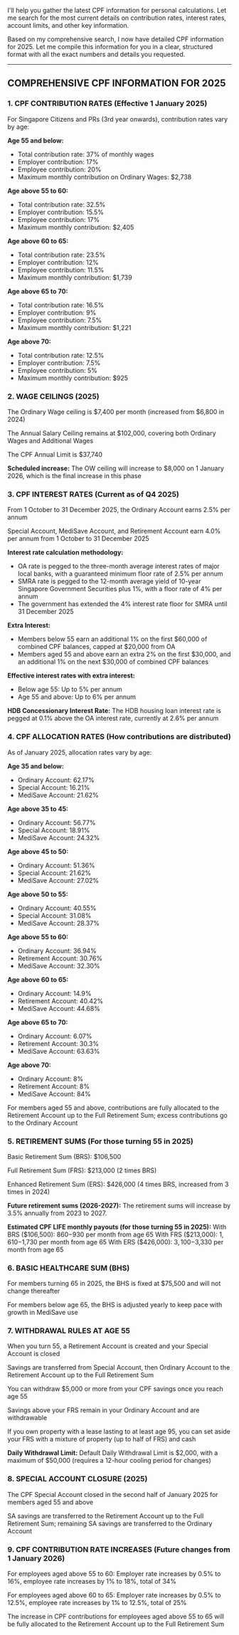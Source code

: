I'll help you gather the latest CPF information for personal calculations. Let me search for the most current details on contribution rates, interest rates, account limits, and other key information.

Based on my comprehensive search, I now have detailed CPF information for 2025. Let me compile this information for you in a clear, structured format with all the exact numbers and details you requested.

---

## **COMPREHENSIVE CPF INFORMATION FOR 2025**

### **1. CPF CONTRIBUTION RATES (Effective 1 January 2025)**

For Singapore Citizens and PRs (3rd year onwards), contribution rates vary by age:

**Age 55 and below:**
- Total contribution rate: 37% of monthly wages
- Employer contribution: 17%
- Employee contribution: 20%
- Maximum monthly contribution on Ordinary Wages: $2,738

**Age above 55 to 60:**
- Total contribution rate: 32.5%
- Employer contribution: 15.5%
- Employee contribution: 17%
- Maximum monthly contribution: $2,405

**Age above 60 to 65:**
- Total contribution rate: 23.5%
- Employer contribution: 12%
- Employee contribution: 11.5%
- Maximum monthly contribution: $1,739

**Age above 65 to 70:**
- Total contribution rate: 16.5%
- Employer contribution: 9%
- Employee contribution: 7.5%
- Maximum monthly contribution: $1,221

**Age above 70:**
- Total contribution rate: 12.5%
- Employer contribution: 7.5%
- Employee contribution: 5%
- Maximum monthly contribution: $925

### **2. WAGE CEILINGS (2025)**

The Ordinary Wage ceiling is $7,400 per month (increased from $6,800 in 2024)

The Annual Salary Ceiling remains at $102,000, covering both Ordinary Wages and Additional Wages

The CPF Annual Limit is $37,740

**Scheduled increase:** The OW ceiling will increase to $8,000 on 1 January 2026, which is the final increase in this phase

### **3. CPF INTEREST RATES (Current as of Q4 2025)**

From 1 October to 31 December 2025, the Ordinary Account earns 2.5% per annum

Special Account, MediSave Account, and Retirement Account earn 4.0% per annum from 1 October to 31 December 2025

**Interest rate calculation methodology:**
- OA rate is pegged to the three-month average interest rates of major local banks, with a guaranteed minimum floor rate of 2.5% per annum
- SMRA rate is pegged to the 12-month average yield of 10-year Singapore Government Securities plus 1%, with a floor rate of 4% per annum
- The government has extended the 4% interest rate floor for SMRA until 31 December 2025

**Extra Interest:**
- Members below 55 earn an additional 1% on the first $60,000 of combined CPF balances, capped at $20,000 from OA
- Members aged 55 and above earn an extra 2% on the first $30,000, and an additional 1% on the next $30,000 of combined CPF balances

**Effective interest rates with extra interest:**
- Below age 55: Up to 5% per annum
- Age 55 and above: Up to 6% per annum

**HDB Concessionary Interest Rate:**
The HDB housing loan interest rate is pegged at 0.1% above the OA interest rate, currently at 2.6% per annum

### **4. CPF ALLOCATION RATES (How contributions are distributed)**

As of January 2025, allocation rates vary by age:

**Age 35 and below:**
- Ordinary Account: 62.17%
- Special Account: 16.21%
- MediSave Account: 21.62%

**Age above 35 to 45:**
- Ordinary Account: 56.77%
- Special Account: 18.91%
- MediSave Account: 24.32%

**Age above 45 to 50:**
- Ordinary Account: 51.36%
- Special Account: 21.62%
- MediSave Account: 27.02%

**Age above 50 to 55:**
- Ordinary Account: 40.55%
- Special Account: 31.08%
- MediSave Account: 28.37%

**Age above 55 to 60:**
- Ordinary Account: 36.94%
- Retirement Account: 30.76%
- MediSave Account: 32.30%

**Age above 60 to 65:**
- Ordinary Account: 14.9%
- Retirement Account: 40.42%
- MediSave Account: 44.68%

**Age above 65 to 70:**
- Ordinary Account: 6.07%
- Retirement Account: 30.3%
- MediSave Account: 63.63%

**Age above 70:**
- Ordinary Account: 8%
- Retirement Account: 8%
- MediSave Account: 84%

For members aged 55 and above, contributions are fully allocated to the Retirement Account up to the Full Retirement Sum; excess contributions go to the Ordinary Account

### **5. RETIREMENT SUMS (For those turning 55 in 2025)**

Basic Retirement Sum (BRS): $106,500

Full Retirement Sum (FRS): $213,000 (2 times BRS)

Enhanced Retirement Sum (ERS): $426,000 (4 times BRS, increased from 3 times in 2024)

**Future retirement sums (2026-2027):**
The retirement sums will increase by 3.5% annually from 2023 to 2027.

**Estimated CPF LIFE monthly payouts (for those turning 55 in 2025):**
With BRS ($106,500): $860-$930 per month from age 65
With FRS ($213,000): $1,610-$1,730 per month from age 65
With ERS ($426,000): $3,100-$3,330 per month from age 65

### **6. BASIC HEALTHCARE SUM (BHS)**

For members turning 65 in 2025, the BHS is fixed at $75,500 and will not change thereafter

For members below age 65, the BHS is adjusted yearly to keep pace with growth in MediSave use

### **7. WITHDRAWAL RULES AT AGE 55**

When you turn 55, a Retirement Account is created and your Special Account is closed

Savings are transferred from Special Account, then Ordinary Account to the Retirement Account up to the Full Retirement Sum

You can withdraw $5,000 or more from your CPF savings once you reach age 55

Savings above your FRS remain in your Ordinary Account and are withdrawable

If you own property with a lease lasting to at least age 95, you can set aside your FRS with a mixture of property (up to half of FRS) and cash

**Daily Withdrawal Limit:**
Default Daily Withdrawal Limit is $2,000, with a maximum of $50,000 (requires a 12-hour cooling period for changes)

### **8. SPECIAL ACCOUNT CLOSURE (2025)**

The CPF Special Account closed in the second half of January 2025 for members aged 55 and above

SA savings are transferred to the Retirement Account up to the Full Retirement Sum; remaining SA savings are transferred to the Ordinary Account

### **9. CPF CONTRIBUTION RATE INCREASES (Future changes from 1 January 2026)**

For employees aged above 55 to 60: Employer rate increases by 0.5% to 16%, employee rate increases by 1% to 18%, total of 34%

For employees aged above 60 to 65: Employer rate increases by 0.5% to 12.5%, employee rate increases by 1% to 12.5%, total of 25%

The increase in CPF contributions for employees aged above 55 to 65 will be fully allocated to the Retirement Account up to the Full Retirement Sum
